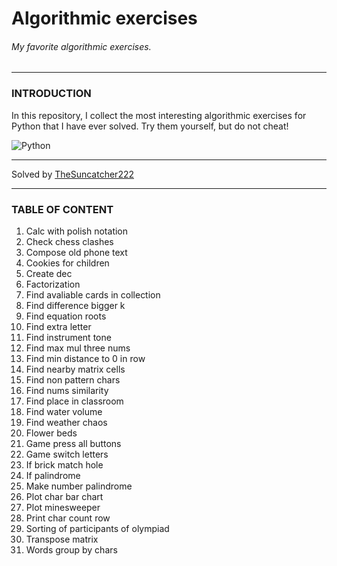 # __Algorithmic exercises__

###### My favorite algorithmic exercises.

___

### INTRODUCTION

In this repository, I collect the most interesting algorithmic exercises for Python that I have ever solved. Try them yourself, but do not cheat!

![Python](https://img.shields.io/badge/python-3670A0?style=for-the-badge&logo=python&logoColor=ffdd54)

___

Solved by [TheSuncatcher222]

[TheSuncatcher222]: <https://github.com/TheSuncatcher222>

___

### TABLE OF CONTENT

1. Calc with polish notation
2. Check chess clashes
3. Compose old phone text
4. Cookies for children
5. Create dec
6. Factorization
7. Find avaliable cards in collection
8. Find difference bigger k
9. Find equation roots
10. Find extra letter
11. Find instrument tone
12. Find max mul three nums
13. Find min distance to 0 in row
14. Find nearby matrix cells
15. Find non pattern chars
16. Find nums similarity
17. Find place in classroom
18. Find water volume
19. Find weather chaos
20. Flower beds
21. Game press all buttons
22. Game switch letters
23. If brick match hole
24. If palindrome
25. Make number palindrome
26. Plot char bar chart
27. Plot minesweeper
28. Print char count row
29. Sorting of participants of olympiad
30. Transpose matrix
31. Words group by chars
